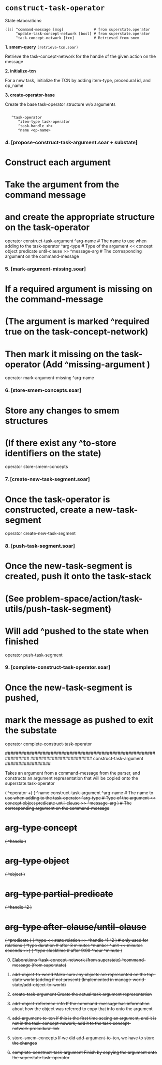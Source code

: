 # `construct-task-operator`

State elaborations:
```
([s] ^command-message [msg]              # from superstate.operator
     ^update-task-concept-network [bool] # from superstate.operator
     ^task-concept-network [tcn]         # Retrieved from smem
```

**1. smem-query** `(retrieve-tcn.soar)`

Retrieve the task-concept-network for the handle of the given action on the message

**2. initialize-tcn**

For a new task, initialize the TCN by adding item-type, procedural id, and op_name

**3. create-operator-base**

Create the base task-operator structure w/o arguments 

```

   ^task-operator
      ^item-type task-operator
      ^task-handle <h>
      ^name <op-name>
```

### 4. [propose-construct-task-argument.soar + substate]
#      Construct each argument 
#       Take the argument from the command message 
#       and create the appropriate structure on the task-operator
   operator construct-task-argument
     ^arg-name <arg-name> # The name to use when adding to the task-operator
     ^arg-type <arg-type> # Type of the argument << concept object predicate until-clause >>
     ^message-arg <marg>  # The corresponding argument on the command-message

### 5. [mark-argument-missing.soar] 
#      If a required argument is missing on the command-message  
#      (The argument is marked ^required true on the task-concept-network)
#      Then mark it missing on the task-operator (Add ^missing-argument <arg-name>)
   operator mark-argument-missing
      ^arg-name <arg-name>

### 6. [store-smem-concepts.soar]
#      Store any changes to smem structures 
#      (If there exist any ^to-store identifiers on the state)
   operator store-smem-concepts

### 7. [create-new-task-segment.soar]
#      Once the task-operator is constructed, create a new-task-segment
   operator create-new-task-segment

### 8. [push-task-segment.soar]
#      Once the new-task-segment is created, push it onto the task-stack
#      (See problem-space/action/task-utils/push-task-segment)
#      Will add ^pushed <seg> to the state when finished
   operator push-task-segment

### 9. [complete-construct-task-operator.soar]
#      Once the new-task-segment is pushed, 
#        mark the message as pushed to exit the substate
   operator complete-construct-task-operator

      
#################################################################
####################### construct-task-argument #################

Takes an argument from a command-message from the parser, 
  and constructs an argument representation that 
  will be copied onto the superstate.task-operator 

(<s> ^operator <o> +)
(<o> ^name construct-task-argument
     ^arg-name <arg-name> # The name to use when adding to the task-operator
     ^arg-type <arg-type> # Type of the argument << concept object predicate until-clause >>
     ^message-arg <marg>) # The corresponding argument on the command-message

# arg-type concept
(<o> ^handle <concept-handle>)

# arg-type object
(<o> ^object <obj>)

# arg-type partial-predicate
(<o> ^handle <pred-handle>
     ^2 <obj2>)

# arg-type after-clause/until-clause
(<o> ^predicate <pred>)
(<pred> ^type << state relation >>
        ^handle <pred-handle>
        ^1 <obj1>
        ^2 <obj2>) # only used for relations
(<pred> ^type duration # after 3 minutes
        ^number <n>
        ^unit << minutes seconds >>)
(<pred> ^type clocktime # after 9:00
        ^hour <hour>
        ^minute <min>)


0. Elaborations
   ^task-concept-network (from superstate)
   ^command-message (from superstate)

1. add-object-to-world
   Make sure any objects are represented on the top-state world (adding if not present)
   (Implemented in manage-world-state/add-object-to-world)

2. create-task-argument
   Create the actual task-argument representation

3. add-object-reference-info
   If the command-message has information about how the object was referred to 
     copy that info onto the argument

4. add-argument-to-tcn
   If this is the first time seeing an argument, and it is not in the task-concept-nework,
     add it to the task-concept-network.procedural link

5. store-smem-concepts
   If we did add-argument-to-tcn, we have to store the changes

6. complete-construct-task-argument
   Finish by copying the argument onto the superstate.task-operator

